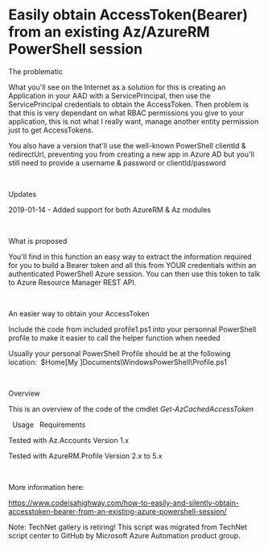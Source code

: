 ﻿Easily obtain AccessToken(Bearer) from an existing Az/AzureRM PowerShell session
================================================================================

            
The problematic

What you'll see on the Internet as a solution for this is creating an Application in your AAD with a ServicePrincipal, then use the ServicePrincipal credentials to obtain the AccessToken. Then problem is that this is very dependant on what RBAC permissions
 you give to your application, this is not what I really want, manage another entity permission just to get AccessTokens.


You also have a version that'll use the well-known PowerShell clientId & redirectUrl, preventing you from creating a new app in Azure AD but you'll still need to provide a username & password or clientId/password


 

Updates

2019-01-14 - Added support for both AzureRM & Az modules


 

What is proposed

You'll find in this function an easy way to extract the information required for you to build a Bearer token and all this from YOUR credentials within an authenticated PowerShell Azure session. You can then use this token to talk to Azure Resource Manager
 REST API.


 

An easier way to obtain your AccessToken

Include the code from included profile1.ps1 into your personnal PowerShell profile to make it easier to call the helper function when needed


Usually your personal PowerShell Profile should be at the following location: 
$Home\[My ]Documents\WindowsPowerShell\Profile.ps1


 

Overview

This is an overview of the code of the cmdlet *Get-AzCachedAccessToken*

 
Usage
 
Requirements

Tested with Az.Accounts Version 1.x


Tested with AzureRM.Profile Version 2.x to 5.x


 


More information here:


https://www.codeisahighway.com/how-to-easily-and-silently-obtain-accesstoken-bearer-from-an-existing-azure-powershell-session/


        
    
Note: TechNet gallery is retiring! This script was migrated from TechNet script center to GitHub by Microsoft Azure Automation product group.
